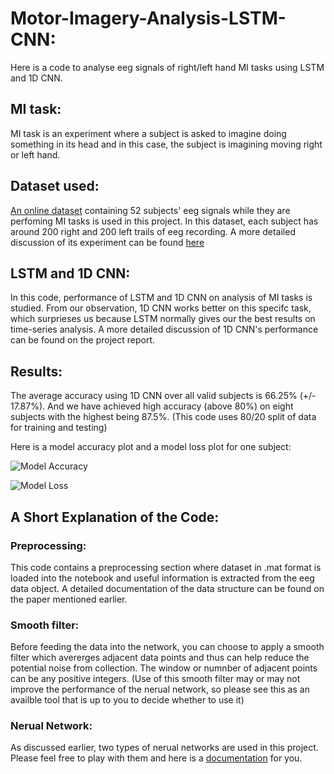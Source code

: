 # Motor-Imagery-Analysis-LSTM-CNN:
Here is a code to analyse eeg signals of right/left hand MI tasks using LSTM and 1D CNN. 

## MI task:
MI task is an experiment where a subject is asked to imagine doing something in its head and in this case, the subject is imagining moving right or left hand.

## Dataset used:
[An online dataset](http://gigadb.org/dataset/100295) containing 52 subjects' eeg signals while they are perfoming MI tasks is used in this project. In this dataset, each subject has around 200 right and 200 left trails of eeg recording. A more detailed discussion of its experiment can be found [here](https://www.ncbi.nlm.nih.gov/pmc/articles/PMC5493744/#bib17) 

## LSTM and 1D CNN:
In this code, performance of LSTM and 1D CNN on analysis of MI tasks is studied. From our observation, 1D CNN works better on this specifc task, which surprieses us because LSTM normally gives our the best results on time-series analysis. A more detailed discussion of 1D CNN's performance can be found on the project report.

## Results:
The average accuracy using 1D CNN over all valid subjects is 66.25% (+/- 17.87%). And we have achieved high accuracy (above 80%) on eight subjects with the highest being 87.5%. (This code uses 80/20 split of data for training and testing) 

Here is a model accuracy plot and a model loss plot for one subject:

![Model Accuracy](https://github.com/evanycgeng/Motor-Imagery-Analysis-LSTM-CNN/blob/master/image/model%20accuracy.png)

![Model Loss](https://github.com/evanycgeng/Motor-Imagery-Analysis-LSTM-CNN/blob/master/image/model%20loss.png)

## A Short Explanation of the Code:
### Preprocessing: 
This code contains a preprocessing section where dataset in .mat format is loaded into the notebook and useful information is extracted from the eeg data object. A detailed documentation of the data structure can be found on the paper mentioned earlier.  
### Smooth filter:
Before feeding the data into the network, you can choose to apply a smooth filter which avererges adjacent data points and thus can help reduce the potential noise from collection. The window or numnber of adjacent points can be any positive integers. (Use of this smooth filter may or may not improve the performance of the nerual network, so please see this as an availble tool that is up to you to decide whether to use it)
### Nerual Network:
As discussed earlier, two types of nerual networks are used in this project. Please feel free to play with them and here is a [documentation](https://keras.io/) for you.
